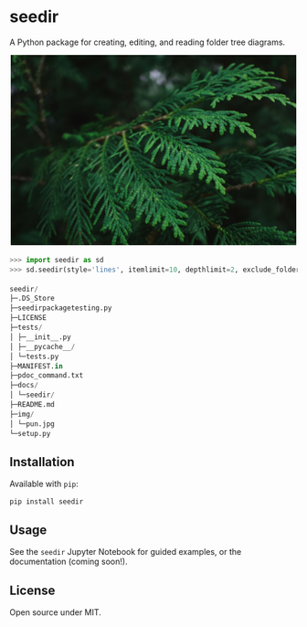 # seedir
A Python package for creating, editing, and reading folder tree diagrams.

<p align="center">
	<img src="img/pun.jpg" width="500">
</p>

```python
>>> import seedir as sd
>>> sd.seedir(style='lines', itemlimit=10, depthlimit=2, exclude_folders='.git')

seedir/
├─.DS_Store
├─seedirpackagetesting.py
├─LICENSE
├─tests/
│ ├─__init__.py
│ ├─__pycache__/
│ └─tests.py
├─MANIFEST.in
├─pdoc_command.txt
├─docs/
│ └─seedir/
├─README.md
├─img/
│ └─pun.jpg
└─setup.py
```

## Installation

Available with `pip`:

```
pip install seedir
```

## Usage

See the `seedir` Jupyter Notebook for guided examples, or the documentation (coming soon!).

## License

Open source under MIT.

